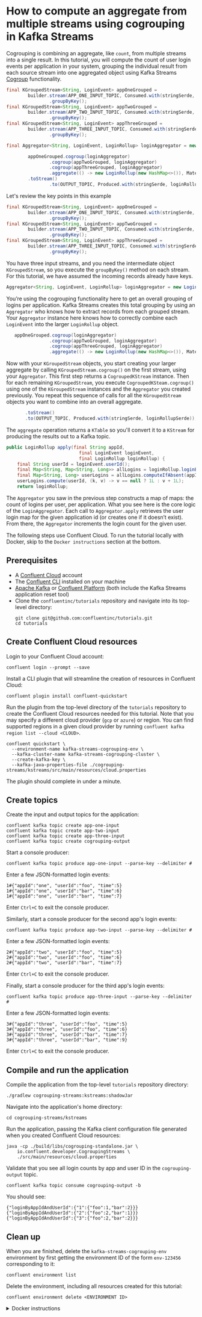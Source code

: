 <!-- title: How to compute an aggregate from multiple streams using cogrouping in Kafka Streams -->
<!-- description: In this tutorial, learn how to compute an aggregate from multiple streams using cogrouping in Kafka Streams, with step-by-step instructions and supporting code. -->

# How to compute an aggregate from multiple streams using cogrouping in Kafka Streams

Cogrouping is combining an aggregate, like `count`, from multiple streams into a single result.
In this tutorial, you will compute the count of user login events per application in your system, grouping the individual result from each source stream into one aggregated object using Kafka Streams [Cogroup](https://javadoc.io/static/org.apache.kafka/kafka-streams/3.6.1/org/apache/kafka/streams/kstream/CogroupedKStream.html#cogroup-org.apache.kafka.streams.kstream.KGroupedStream-org.apache.kafka.streams.kstream.Aggregator-) functionality.

```java
final KGroupedStream<String, LoginEvent> appOneGrouped =
        builder.stream(APP_ONE_INPUT_TOPIC, Consumed.with(stringSerde, loginEventSerde))
                .groupByKey();
final KGroupedStream<String, LoginEvent> appTwoGrouped =
        builder.stream(APP_TWO_INPUT_TOPIC, Consumed.with(stringSerde, loginEventSerde))
                .groupByKey();
final KGroupedStream<String, LoginEvent> appThreeGrouped =
        builder.stream(APP_THREE_INPUT_TOPIC, Consumed.with(stringSerde, loginEventSerde))
                .groupByKey();

final Aggregator<String, LoginEvent, LoginRollup> loginAggregator = new LoginAggregator();

        appOneGrouped.cogroup(loginAggregator)
                .cogroup(appTwoGrouped, loginAggregator)
                .cogroup(appThreeGrouped, loginAggregator)
                .aggregate(() -> new LoginRollup(new HashMap<>()), Materialized.with(Serdes.String(), loginRollupSerde))
        .toStream()
                .to(OUTPUT_TOPIC, Produced.with(stringSerde, loginRollupSerde));

```

Let's review the key points in this example

```java
final KGroupedStream<String, LoginEvent> appOneGrouped =
        builder.stream(APP_ONE_INPUT_TOPIC, Consumed.with(stringSerde, loginEventSerde))
                .groupByKey();
final KGroupedStream<String, LoginEvent> appTwoGrouped =
        builder.stream(APP_TWO_INPUT_TOPIC, Consumed.with(stringSerde, loginEventSerde))
                .groupByKey();
final KGroupedStream<String, LoginEvent> appThreeGrouped =
        builder.stream(APP_THREE_INPUT_TOPIC, Consumed.with(stringSerde, loginEventSerde))
                .groupByKey();
```

You have three input streams, and you need the intermediate object `KGroupedStream`, 
so you execute the `groupByKey()` method on each stream. 
For this tutorial, we have assumed the incoming records already have keys.

```java
Aggregator<String, LoginEvent, LoginRollup> loginAggregator = new LoginAggregator();
```
You’re using the cogrouping functionality here to get an overall grouping of logins per application. 
Kafka Streams creates this total grouping by using an `Aggregator` who knows how to extract records from each grouped stream. 
Your `Aggregator` instance here knows how to correctly combine each `LoginEvent` into the larger `LoginRollup` object.

```java
   appOneGrouped.cogroup(loginAggregator)
                .cogroup(appTwoGrouped, loginAggregator)
                .cogroup(appThreeGrouped, loginAggregator)
                .aggregate(() -> new LoginRollup(new HashMap<>()), Materialized.with(Serdes.String(), loginRollupSerde))
```

Now with your `KGroupedStream` objects, you start creating your larger aggregate by calling `KGroupedStream.cogroup()` 
on the first stream, using your `Aggregator`. This first step returns a `CogroupedKStream` instance. 
Then for each remaining `KGroupedStream`, you execute `CogroupedKSteam.cogroup()` using 
one of the `KGroupedStream` instances and the `Aggregator` you created previously. 
You repeat this sequence of calls for all the `KGroupedStream` objects you want to combine into an overall aggregate.

```java
       .toStream()
       .to(OUTPUT_TOPIC, Produced.with(stringSerde, loginRollupSerde));
```

The `aggregate` operation returns a `KTable` so you'll convert it to a `KStream` for producing the results out to a Kafka topic.

```java
public LoginRollup apply(final String appId,
                           final LoginEvent loginEvent,
                           final LoginRollup loginRollup) {
    final String userId = loginEvent.userId();
    final Map<String, Map<String, Long>> allLogins = loginRollup.loginByAppIdAndUserId();
    final Map<String, Long> userLogins = allLogins.computeIfAbsent(appId, key -> new HashMap<>());
    userLogins.compute(userId, (k, v) -> v == null ? 1L : v + 1L);
    return loginRollup;
```
The `Aggregator` you saw in the previous step constructs a map of maps: the count of logins per user, per application. 
What you see here is the core logic of the `LoginAggregator`.
Each call to `Aggregator.apply` retrieves the user login map for 
the given application id (or creates one if it doesn’t exist). 
From there, the `Aggregator` increments the login count for the given user.   

The following steps use Confluent Cloud. To run the tutorial locally with Docker, skip to the `Docker instructions` section at the bottom.

## Prerequisites

* A [Confluent Cloud](https://confluent.cloud/signup) account
* The [Confluent CLI](https://docs.confluent.io/confluent-cli/current/install.html) installed on your machine
* [Apache Kafka](https://kafka.apache.org/downloads) or [Confluent Platform](https://docs.confluent.io/platform/current/installation/installing_cp/zip-tar.html) (both include the Kafka Streams application reset tool)
* Clone the `confluentinc/tutorials` repository and navigate into its top-level directory:
  ```shell
  git clone git@github.com:confluentinc/tutorials.git
  cd tutorials
  ```

## Create Confluent Cloud resources

Login to your Confluent Cloud account:

```shell
confluent login --prompt --save
```

Install a CLI plugin that will streamline the creation of resources in Confluent Cloud:

```shell
confluent plugin install confluent-quickstart
```

Run the plugin from the top-level directory of the `tutorials` repository to create the Confluent Cloud resources needed for this tutorial. Note that you may specify a different cloud provider (`gcp` or `azure`) or region. You can find supported regions in a given cloud provider by running `confluent kafka region list --cloud <CLOUD>`.

```shell
confluent quickstart \
  --environment-name kafka-streams-cogrouping-env \
  --kafka-cluster-name kafka-streams-cogrouping-cluster \
  --create-kafka-key \
  --kafka-java-properties-file ./cogrouping-streams/kstreams/src/main/resources/cloud.properties
```

The plugin should complete in under a minute.

## Create topics

Create the input and output topics for the application:

```shell
confluent kafka topic create app-one-input
confluent kafka topic create app-two-input
confluent kafka topic create app-three-input
confluent kafka topic create cogrouping-output
```

Start a console producer:

```shell
confluent kafka topic produce app-one-input --parse-key --delimiter #
```

Enter a few JSON-formatted login events:

```plaintext
1#{"appId":"one", "userId":"foo", "time":5}
1#{"appId":"one", "userId":"bar", "time":6}
1#{"appId":"one", "userId":"bar", "time":7}
```

Enter `Ctrl+C` to exit the console producer.

Similarly, start a console producer for the second app's login events:

```shell
confluent kafka topic produce app-two-input --parse-key --delimiter #
```

Enter a few JSON-formatted login events:

```plaintext
2#{"appId":"two", "userId":"foo", "time":5}
2#{"appId":"two", "userId":"foo", "time":6}
2#{"appId":"two", "userId":"bar", "time":7}
```

Enter `Ctrl+C` to exit the console producer.

Finally, start a console producer for the third app's login events:

```shell
confluent kafka topic produce app-three-input --parse-key --delimiter #
```

Enter a few JSON-formatted login events:

```plaintext
3#{"appId":"three", "userId":"foo", "time":5}
3#{"appId":"three", "userId":"foo", "time":6}
3#{"appId":"three", "userId":"bar", "time":7}
3#{"appId":"three", "userId":"bar", "time":9}
```

Enter `Ctrl+C` to exit the console producer.

## Compile and run the application

Compile the application from the top-level `tutorials` repository directory:

```shell
./gradlew cogrouping-streams:kstreams:shadowJar
```

Navigate into the application's home directory:

```shell
cd cogrouping-streams/kstreams
```

Run the application, passing the Kafka client configuration file generated when you created Confluent Cloud resources:

```shell
java -cp ./build/libs/cogrouping-standalone.jar \
    io.confluent.developer.CogroupingStreams \
    ./src/main/resources/cloud.properties
```

Validate that you see all login counts by app and user ID in the `cogrouping-output` topic.

```shell
confluent kafka topic consume cogrouping-output -b
```

You should see:

```shell
{"loginByAppIdAndUserId":{"1":{"foo":1,"bar":2}}}
{"loginByAppIdAndUserId":{"2":{"foo":2,"bar":1}}}
{"loginByAppIdAndUserId":{"3":{"foo":2,"bar":2}}}
```

## Clean up

When you are finished, delete the `kafka-streams-cogrouping-env` environment by first getting the environment ID of the form `env-123456` corresponding to it:

```shell
confluent environment list
```

Delete the environment, including all resources created for this tutorial:

```shell
confluent environment delete <ENVIRONMENT ID>
```

<details>
  <summary>Docker instructions</summary>

  ## Prerequisites

  * Docker running via [Docker Desktop](https://docs.docker.com/desktop/) or [Docker Engine](https://docs.docker.com/engine/install/)
  * [Docker Compose](https://docs.docker.com/compose/install/). Ensure that the command `docker compose version` succeeds.
  * Clone the `confluentinc/tutorials` repository and navigate into its top-level directory:
    ```shell
    git clone git@github.com:confluentinc/tutorials.git
    cd tutorials
    ```

  ## Start Kafka in Docker

  Start Kafka with the following command run from the top-level `tutorials` repository directory:

  ```shell
  docker compose -f ./docker/docker-compose-kafka.yml up -d
  ```

  ## Create topics

  Open a shell in the broker container:

  ```shell
  docker exec -it broker /bin/bash
  ```

  Create the input and output topics for the application:

  ```shell
  kafka-topics --bootstrap-server localhost:9092 --create --topic app-one-input
  kafka-topics --bootstrap-server localhost:9092 --create --topic app-two-input
  kafka-topics --bootstrap-server localhost:9092 --create --topic app-three-input
  kafka-topics --bootstrap-server localhost:9092 --create --topic cogrouping-output
  ```

  Start a console producer:

  ```shell
  kafka-console-producer --bootstrap-server localhost:9092 --topic app-one-input --property "parse.key=true" --property "key.separator=#"
  ```

  Enter a few JSON-formatted login events:

  ```plaintext
  1#{"appId":"one", "userId":"foo", "time":5}
  1#{"appId":"one", "userId":"bar", "time":6}
  1#{"appId":"one", "userId":"bar", "time":7}
  ```
  
  Enter `Ctrl+C` to exit the console producer.

  Similarly, start a console producer for the second app's login events:

  ```shell
  kafka-console-producer --bootstrap-server localhost:9092 --topic app-two-input --property "parse.key=true" --property "key.separator=#"
  ```

  Enter a few JSON-formatted login events:

  ```plaintext
  2#{"appId":"two", "userId":"foo", "time":5}
  2#{"appId":"two", "userId":"foo", "time":6}
  2#{"appId":"two", "userId":"bar", "time":7}
  ```

  Enter `Ctrl+C` to exit the console producer.

  Finally, start a console producer for the third app's login events:

  ```shell
  kafka-console-producer --bootstrap-server localhost:9092 --topic app-three-input --property "parse.key=true" --property "key.separator=#"
  ```

  Enter a few JSON-formatted login events:

  ```plaintext
  3#{"appId":"three", "userId":"foo", "time":5}
  3#{"appId":"three", "userId":"foo", "time":6}
  3#{"appId":"three", "userId":"bar", "time":7}
  3#{"appId":"three", "userId":"bar", "time":9}
  ```

  Enter `Ctrl+C` to exit the console producer.

  ## Compile and run the application

  On your local machine, compile the app:

  ```shell
  ./gradlew cogrouping-streams:kstreams:shadowJar
  ```

  Navigate into the application's home directory:

  ```shell
  cd cogrouping-streams/kstreams
  ```

  Run the application, passing the `local.properties` Kafka client configuration file that points to the broker's bootstrap servers endpoint at `localhost:9092`:

  ```shell
  java -cp ./build/libs/cogrouping-standalone.jar \
      io.confluent.developer.CogroupingStreams \
      ./src/main/resources/local.properties
  ```

  Validate that you see all login counts by app and user ID in the `cogrouping-output` topic. In the broker container shell:

  ```shell
  kafka-console-consumer --bootstrap-server localhost:9092 --topic cogrouping-output --from-beginning
  ```

  You should see:

  ```shell
  {"loginByAppIdAndUserId":{"1":{"foo":1,"bar":2}}}
  {"loginByAppIdAndUserId":{"2":{"foo":2,"bar":1}}}
  {"loginByAppIdAndUserId":{"3":{"foo":2,"bar":2}}}
  ```

  ## Clean up

  From your local machine, stop the broker container:

  ```shell
  docker compose -f ./docker/docker-compose-kafka.yml down
  ```
</details>
